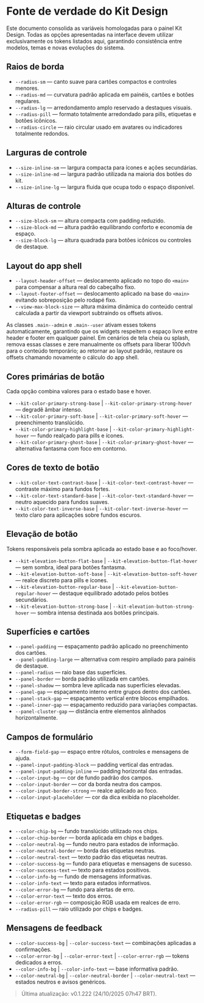 # Fonte de verdade do Kit Design

Este documento consolida as variáveis homologadas para o painel Kit Design. Todas as opções apresentadas na interface devem utilizar exclusivamente os tokens listados aqui, garantindo consistência entre modelos, temas e novas evoluções do sistema.

## Raios de borda
- `--radius-sm` — canto suave para cartões compactos e controles menores.
- `--radius-md` — curvatura padrão aplicada em painéis, cartões e botões regulares.
- `--radius-lg` — arredondamento amplo reservado a destaques visuais.
- `--radius-pill` — formato totalmente arredondado para pills, etiquetas e botões icônicos.
- `--radius-circle` — raio circular usado em avatares ou indicadores totalmente redondos.

## Larguras de controle
- `--size-inline-sm` — largura compacta para ícones e ações secundárias.
- `--size-inline-md` — largura padrão utilizada na maioria dos botões do kit.
- `--size-inline-lg` — largura fluida que ocupa todo o espaço disponível.

## Alturas de controle
- `--size-block-sm` — altura compacta com padding reduzido.
- `--size-block-md` — altura padrão equilibrando conforto e economia de espaço.
- `--size-block-lg` — altura quadrada para botões icônicos ou controles de destaque.

## Layout do app shell
- `--layout-header-offset` — deslocamento aplicado no topo do `<main>` para compensar a altura real do cabeçalho fixo.
- `--layout-footer-offset` — deslocamento aplicado na base do `<main>` evitando sobreposição pelo rodapé fixo.
- `--view-max-block-size` — altura máxima dinâmica do conteúdo central calculada a partir da viewport subtraindo os offsets ativos.

As classes `.main--admin` e `.main--user` ativam esses tokens automaticamente, garantindo que os widgets respeitem o espaço livre entre header e footer em qualquer painel. Em cenários de tela cheia ou splash, remova essas classes e zere manualmente os offsets para liberar 100dvh para o conteúdo temporário; ao retornar ao layout padrão, restaure os offsets chamando novamente o cálculo do app shell.

## Cores primárias de botão
Cada opção combina valores para o estado base e hover.
- `--kit-color-primary-strong-base` | `--kit-color-primary-strong-hover` — degradê âmbar intenso.
- `--kit-color-primary-soft-base` | `--kit-color-primary-soft-hover` — preenchimento translúcido.
- `--kit-color-primary-highlight-base` | `--kit-color-primary-highlight-hover` — fundo realçado para pills e ícones.
- `--kit-color-primary-ghost-base` | `--kit-color-primary-ghost-hover` — alternativa fantasma com foco em contorno.

## Cores de texto de botão
- `--kit-color-text-contrast-base` | `--kit-color-text-contrast-hover` — contraste máximo para fundos fortes.
- `--kit-color-text-standard-base` | `--kit-color-text-standard-hover` — neutro aquecido para fundos suaves.
- `--kit-color-text-inverse-base` | `--kit-color-text-inverse-hover` — texto claro para aplicações sobre fundos escuros.

## Elevação de botão
Tokens responsáveis pela sombra aplicada ao estado base e ao foco/hover.
- `--kit-elevation-button-flat-base` | `--kit-elevation-button-flat-hover` — sem sombra, ideal para botões fantasma.
- `--kit-elevation-button-soft-base` | `--kit-elevation-button-soft-hover` — realce discreto para pills e ícones.
- `--kit-elevation-button-regular-base` | `--kit-elevation-button-regular-hover` — destaque equilibrado adotado pelos botões secundários.
- `--kit-elevation-button-strong-base` | `--kit-elevation-button-strong-hover` — sombra intensa destinada aos botões principais.

## Superfícies e cartões
- `--panel-padding` — espaçamento padrão aplicado no preenchimento dos cartões.
- `--panel-padding-large` — alternativa com respiro ampliado para painéis de destaque.
- `--panel-radius` — raio base das superfícies.
- `--panel-border` — borda padrão utilizada em cartões.
- `--panel-shadow` — sombra leve aplicada nas superfícies elevadas.
- `--panel-gap` — espaçamento interno entre grupos dentro dos cartões.
- `--panel-stack-gap` — espaçamento vertical entre blocos empilhados.
- `--panel-inner-gap` — espaçamento reduzido para variações compactas.
- `--panel-cluster-gap` — distância entre elementos alinhados horizontalmente.

## Campos de formulário
- `--form-field-gap` — espaço entre rótulos, controles e mensagens de ajuda.
- `--panel-input-padding-block` — padding vertical das entradas.
- `--panel-input-padding-inline` — padding horizontal das entradas.
- `--color-input-bg` — cor de fundo padrão dos campos.
- `--color-input-border` — cor da borda neutra dos campos.
- `--color-input-border-strong` — realce aplicado ao foco.
- `--color-input-placeholder` — cor da dica exibida no placeholder.

## Etiquetas e badges
- `--color-chip-bg` — fundo translúcido utilizado nos chips.
- `--color-chip-border` — borda aplicada em chips e badges.
- `--color-neutral-bg` — fundo neutro para estados de informação.
- `--color-neutral-border` — borda das etiquetas neutras.
- `--color-neutral-text` — texto padrão das etiquetas neutras.
- `--color-success-bg` — fundo para etiquetas e mensagens de sucesso.
- `--color-success-text` — texto para estados positivos.
- `--color-info-bg` — fundo de mensagens informativas.
- `--color-info-text` — texto para estados informativos.
- `--color-error-bg` — fundo para alertas de erro.
- `--color-error-text` — texto dos erros.
- `--color-error-rgb` — composição RGB usada em realces de erro.
- `--radius-pill` — raio utilizado por chips e badges.

## Mensagens de feedback
- `--color-success-bg` | `--color-success-text` — combinações aplicadas a confirmações.
- `--color-error-bg` | `--color-error-text` | `--color-error-rgb` — tokens dedicados a erros.
- `--color-info-bg` | `--color-info-text` — base informativa padrão.
- `--color-neutral-bg` | `--color-neutral-border` | `--color-neutral-text` — estados neutros e avisos genéricos.

> Última atualização: v0.1.222 (24/10/2025 07h47 BRT).
